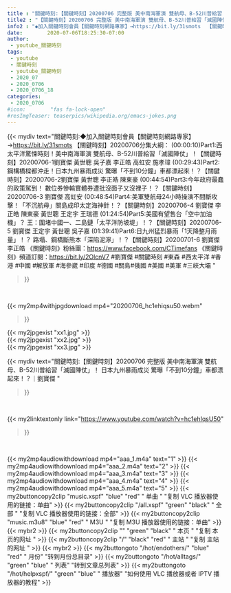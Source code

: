 ```yaml
---
title : "關鍵時刻:【關鍵時刻】20200706 完整版 美中南海軍演 雙航母、B-52川普給習「滅國陣仗」！ 日本九州暴雨成災 驚曝「不到10分鐘」車都漂起來！？｜劉寶傑 "
title2 : "【關鍵時刻】20200706 完整版 美中南海軍演 雙航母、B-52川普給習「滅國陣仗」！ 日本九州暴雨成災 驚曝「不到10分鐘」車都漂起來！？｜劉寶傑 "
info2 : "◆加入關鍵時刻會員【關鍵時刻網路專家】→https://bit.ly/31smots  【關鍵時刻】20200706分集大綱：  (00:00:10)Part1:西太平洋驚悚時刻！美中南海軍演 雙航母、B-52川普給習「滅國陣仗」！【關鍵時刻】20200706-1劉寶傑 黃世聰 吳子嘉 李正皓 高虹安 施孝瑋  (00:29:43)Part2:鋼構橋樑都沖走！日本九州暴雨成災 驚曝「不到10分鐘」車都漂起來！？【關鍵時刻】20200706-2劉寶傑 黃世聰 李正皓 陳東豪  (00:44:54)Part3:今年政府最蠢的政策駕到！ 數位券慘輸實體券遭批沒面子又沒裡子！？【關鍵時刻】20200706-3 劉寶傑 高虹安  (00:48:54)Part4:美軍雙航母24小時操演不間斷攻擊！「不沉航母」關島成印太定海神針！？【關鍵時刻】20200706-4 劉寶傑 李正皓 陳東豪 黃世聰 王定宇 王瑞德  (01:24:54)Part5:美國有望售台「空中加油機」？ 王：圍堵中國一、二島鏈「太平洋防坡堤」！？【關鍵時刻】20200706-5 劉寶傑 王定宇 黃世聰 吳子嘉  (01:39:41)Part6:日九州猛烈暴雨「1天降整月雨量」！？ 路塌、鋼橋斷熊本「深陷泥濘」！？【關鍵時刻】20200701-6 劉寶傑 李正皓  《關鍵時刻》粉絲團：https://www.facebook.com/CTimefans 《關鍵時刻》頻道訂閱：https://bit.ly/2OlcnV7  #劉寶傑 #關鍵時刻 #東森 #西太平洋 #香港 #中國 #解放軍 #海參崴 #印度 #德國 #關島#俄國 #美國 #美軍 #三峽大壩 "
date:        2020-07-06T18:25:30-07:00
author:
 - youtube_關鍵時刻
tags:
 - youtube
 - 關鍵時刻
 - youtube_關鍵時刻
 - 2020_07
 - 2020_0706
 - 2020_0706_18
categories:
 - 2020_0706
#icon:        "fas fa-lock-open"
#resImgTeaser: teaserpics/wikipedia.org/emacs-jokes.png
---
```


{{< mydiv text="關鍵時刻:◆加入關鍵時刻會員【關鍵時刻網路專家】→https://bit.ly/31smots  【關鍵時刻】20200706分集大綱：  (00:00:10)Part1:西太平洋驚悚時刻！美中南海軍演 雙航母、B-52川普給習「滅國陣仗」！【關鍵時刻】20200706-1劉寶傑 黃世聰 吳子嘉 李正皓 高虹安 施孝瑋  (00:29:43)Part2:鋼構橋樑都沖走！日本九州暴雨成災 驚曝「不到10分鐘」車都漂起來！？【關鍵時刻】20200706-2劉寶傑 黃世聰 李正皓 陳東豪  (00:44:54)Part3:今年政府最蠢的政策駕到！ 數位券慘輸實體券遭批沒面子又沒裡子！？【關鍵時刻】20200706-3 劉寶傑 高虹安  (00:48:54)Part4:美軍雙航母24小時操演不間斷攻擊！「不沉航母」關島成印太定海神針！？【關鍵時刻】20200706-4 劉寶傑 李正皓 陳東豪 黃世聰 王定宇 王瑞德  (01:24:54)Part5:美國有望售台「空中加油機」？ 王：圍堵中國一、二島鏈「太平洋防坡堤」！？【關鍵時刻】20200706-5 劉寶傑 王定宇 黃世聰 吳子嘉  (01:39:41)Part6:日九州猛烈暴雨「1天降整月雨量」！？ 路塌、鋼橋斷熊本「深陷泥濘」！？【關鍵時刻】20200701-6 劉寶傑 李正皓  《關鍵時刻》粉絲團：https://www.facebook.com/CTimefans 《關鍵時刻》頻道訂閱：https://bit.ly/2OlcnV7  #劉寶傑 #關鍵時刻 #東森 #西太平洋 #香港 #中國 #解放軍 #海參崴 #印度 #德國 #關島#俄國 #美國 #美軍 #三峽大壩 "
>}}
<br>


{{< my2mp4withjpgdownload mp4="20200706_hc1ehiqsu50.webm"
>}}

{{< my2jpgexist "xx1.jpg" >}}<br>
{{< my2jpgexist "xx2.jpg" >}}<br>
{{< my2jpgexist "xx3.jpg" >}}<br>



{{< mydiv text="關鍵時刻:【關鍵時刻】20200706 完整版 美中南海軍演 雙航母、B-52川普給習「滅國陣仗」！ 日本九州暴雨成災 驚曝「不到10分鐘」車都漂起來！？｜劉寶傑 "
>}}
<br>

{{< my2linktextonly link="https://www.youtube.com/watch?v=hc1ehIqsU50"
>}}


<br>

{{< my2mp4audiowithdownload mp4="aaa_1.m4a"    text="1" >}}
{{< my2mp4audiowithdownload mp4="aaa_2.m4a"    text="2" >}}
{{< my2mp4audiowithdownload mp4="aaa_3.m4a"    text="3" >}}
{{< my2mp4audiowithdownload mp4="aaa_4.m4a"    text="4" >}}
{{< my2mp4audiowithdownload mp4="aaa_5.m4a"    text="5" >}}
{{< my2buttoncopy2clip "music.xspf"        "blue"   "red"    " 单曲 "  "复制 VLC 播放器使用的链接：单曲" >}} {{< my2buttoncopy2clip "/all.xspf"         "green"  "black"  " 全部 "  "复制 VLC 播放器使用的链接：全部" >}} {{< my2buttoncopy2clip "music.m3u8"        "blue"   "red"    " M3U  "    "复制 M3U 播放器使用的链接：单曲" >}} {{< mybr2 >}} {{< my2buttoncopy2clip ""                  "green"  "black"  " 本页 "    "复制 本页的网址 " >}} {{< my2buttoncopy2clip "/"                 "black"  "red"    " 主站 "    "复制 主站的网址 " >}} {{< mybr2 >}} {{< my2buttongoto      "/hot/endothers/"   "blue"   "red"    " 月份"   "转到月份总目录" >}} {{< my2buttongoto      "/hot/alltags/"     "green"  "blue"   " 列表"   "转到文章总列表" >}} {{< my2buttongoto      "/hot/helpxspf/"    "green"  "blue"   " 播放器" "如何使用 VLC 播放器或者 IPTV 播放器的教程" >}} 
